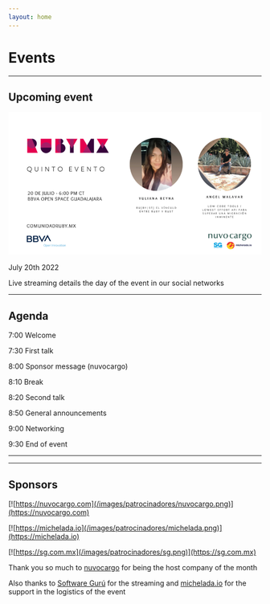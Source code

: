 ```yaml
---
layout: home
---
```


# Events

---

## Upcoming event

![](/images/eventos/julio_2022.png)

July 20th 2022

<!-- Dirección: [Av. de las Américas 1254 - Piso 16, Country Club, 44610 Guadalajara, Jal.](https://g.page/wework-av-de-las-americas-1254) -->

<!-- Entrada libre. Registro [aquí](https://www.eventbrite.com/e/comunidad-ruby-mx-sesion-junio-2022-tickets-355647480187) -->

Live streaming details the day of the event in our social networks

---

## Agenda


7:00 Welcome

7:30 First talk

8:00 Sponsor message (nuvocargo)

8:10 Break

8:20 Second talk

8:50 General announcements

9:00 Networking

9:30 End of event

---

<!-- ## Sobre nuestros ponentes -->

---

## Sponsors

[![https://nuvocargo.com](/images/patrocinadores/nuvocargo.png)](https://nuvocargo.com)

[![https://michelada.io](/images/patrocinadores/michelada.png)](https://michelada.io)

[![https://sg.com.mx](/images/patrocinadores/sg.png)](https://sg.com.mx)

Thank you so much to [nuvocargo](https://nuvocargo.com) for being the host company of the month

Also thanks to [Software Gurú](https://sg.com.mx/) for the streaming and [michelada.io](https://michelada.io) for
the support in the logistics of the event

